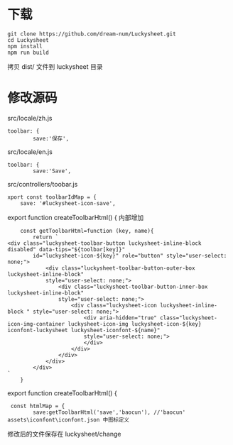 # 下载
```
git clone https://github.com/dream-num/Luckysheet.git
cd Luckysheet
npm install
npm run build
```
拷贝 dist/ 文件到 luckysheet 目录
# 修改源码
src/locale/zh.js
```
toolbar: {
        save:'保存',
```
src/locale/en.js
```
toolbar: {
        save:'Save',
```

src/controllers/toobar.js
```
xport const toolbarIdMap = {
    save: '#luckysheet-icon-save', 
```
export function createToolbarHtml() { 内部增加
```
    const getToolbarHtml=function (key, name){
        return `
<div class="luckysheet-toolbar-button luckysheet-inline-block disabled" data-tips="${toolbar[key]}"
        id="luckysheet-icon-${key}" role="button" style="user-select: none;">
            <div class="luckysheet-toolbar-button-outer-box luckysheet-inline-block"
            style="user-select: none;">
                <div class="luckysheet-toolbar-button-inner-box luckysheet-inline-block"
                style="user-select: none;">
                    <div class="luckysheet-icon luckysheet-inline-block " style="user-select: none;">
                        <div aria-hidden="true" class="luckysheet-icon-img-container luckysheet-icon-img luckysheet-icon-${key} iconfont-luckysheet luckysheet-iconfont-${name}"
                        style="user-select: none;">
                        </div>
                    </div>
                </div>
            </div>
        </div>
`
    }
```
export function createToolbarHtml() { 
```
 const htmlMap = {
        save:getToolbarHtml('save','baocun'), //'baocun' assets\iconfont\iconfont.json 中图标定义
```

修改后的文件保存在 luckysheet/change